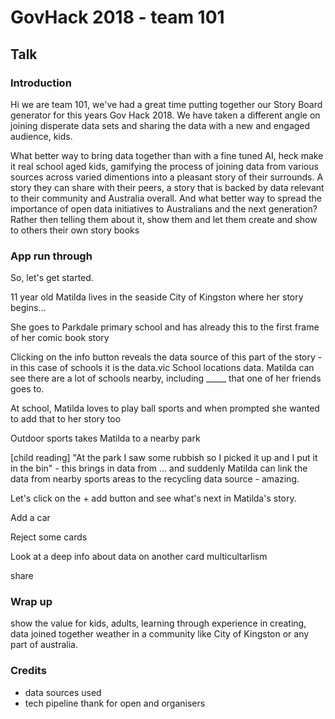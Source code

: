 # GovHack 2018 - team 101

## Talk

### Introduction

Hi we are team 101, we've had a great time putting together our Story Board generator
for this years Gov Hack 2018. We have taken a different angle on joining disperate data
sets and sharing the data with a new and engaged audience, kids.

What better way to bring data together than with a fine tuned AI, heck make it real
school aged kids, gamifying the process of joining data from various sources across
varied dimentions into a pleasant story of their surrounds. A story they can share with
their peers, a story that is backed by data relevant to their community and Australia
overall. And what better way to spread the importance of open data initiatives to Australians
and the next generation? Rather then telling them about it, show them and let them create
and show to others their own story books


### App run through

So, let's get started.

11 year old Matilda lives in the seaside City of Kingston where her story begins...

She goes to Parkdale primary school and has already this to the first frame of her comic
book story

Clicking on the info button reveals the data source of this part of the story - in this
case of schools it is the data.vic School locations data. 
Matilda can see there are a lot of schools nearby, including _____ that one of her friends
goes to.

At school, Matilda loves to play ball sports and when prompted she wanted to add that to her
story too

Outdoor sports takes Matilda to a nearby park

[child reading] "At the park I saw some rubbish so I picked it up and I put it in the bin" - 
this brings in data from ... and suddenly Matilda can link the data from nearby sports areas 
to the recycling data source - amazing.

Let's click on the + add button and see what's next in Matilda's story.

Add a car

Reject some cards

Look at a deep info about data on another card multicultarlism

share

### Wrap up

show the value for kids, adults, learning through experience in creating, data joined
together weather in a community like City of Kingston or any part of australia.

### Credits

- data sources used
- tech pipeline
thank for open and organisers